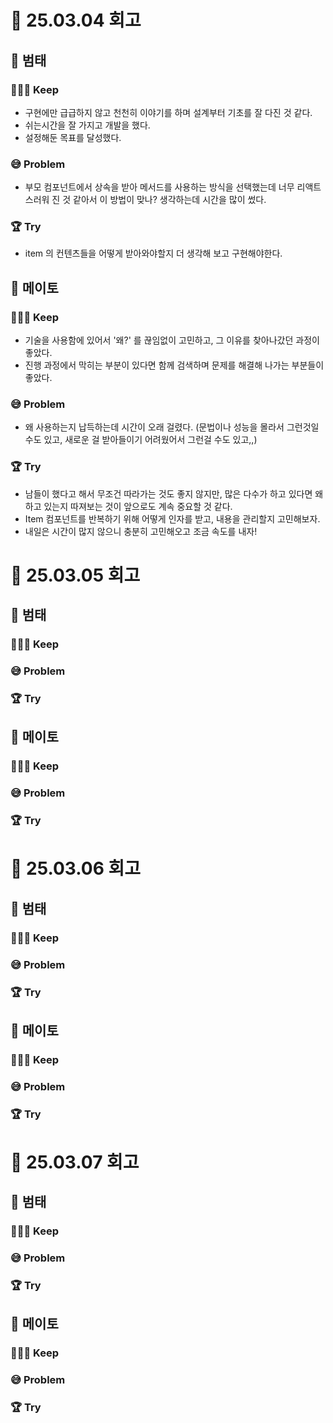 # 📖 25.03.04 회고

## 🐯 **범태**

### 🏃🏻‍➡️ Keep

- 구현에만 급급하지 않고 천천히 이야기를 하며 설계부터 기초를 잘 다진 것 같다.
- 쉬는시간을 잘 가지고 개발을 했다.
- 설정해둔 목표를 달성했다.

### 😅 Problem

- 부모 컴포넌트에서 상속을 받아 메서드를 사용하는 방식을 선택했는데 너무 리액트스러워 진 것 같아서 이 방법이 맞나? 생각하는데 시간을 많이 썼다.

### 🏆 Try

- item 의 컨텐츠들을 어떻게 받아와야할지 더 생각해 보고 구현해야한다.

## 🍅 **메이토**

### 🏃🏻‍➡️ Keep

- 기술을 사용함에 있어서 '왜?' 를 끊임없이 고민하고, 그 이유를 찾아나갔던 과정이 좋았다.
- 진행 과정에서 막히는 부분이 있다면 함께 검색하며 문제를 해결해 나가는 부분들이 좋았다.

### 😅 Problem

- 왜 사용하는지 납득하는데 시간이 오래 걸렸다. (문법이나 성능을 몰라서 그런것일수도 있고, 새로운 걸 받아들이기 어려웠어서 그런걸 수도 있고,,)

### 🏆 Try

- 남들이 했다고 해서 무조건 따라가는 것도 좋지 않지만, 많은 다수가 하고 있다면 왜 하고 있는지 따져보는 것이 앞으로도 계속 중요할 것 같다.
- Item 컴포넌트를 반복하기 위해 어떻게 인자를 받고, 내용을 관리할지 고민해보자.
- 내일은 시간이 많지 않으니 충분히 고민해오고 조금 속도를 내자!

# 📖 25.03.05 회고

## 🐯 **범태**

### 🏃🏻‍➡️ Keep

### 😅 Problem

### 🏆 Try

## 🍅 **메이토**

### 🏃🏻‍➡️ Keep

### 😅 Problem

### 🏆 Try

# 📖 25.03.06 회고

## 🐯 **범태**

### 🏃🏻‍➡️ Keep

### 😅 Problem

### 🏆 Try

## 🍅 **메이토**

### 🏃🏻‍➡️ Keep

### 😅 Problem

### 🏆 Try

# 📖 25.03.07 회고

## 🐯 **범태**

### 🏃🏻‍➡️ Keep

### 😅 Problem

### 🏆 Try

## 🍅 **메이토**

### 🏃🏻‍➡️ Keep

### 😅 Problem

### 🏆 Try
